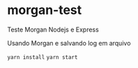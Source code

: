 # morgan-test
Teste Morgan Nodejs e Express

Usando Morgan e salvando log em arquivo

`yarn install`
`yarn start`
